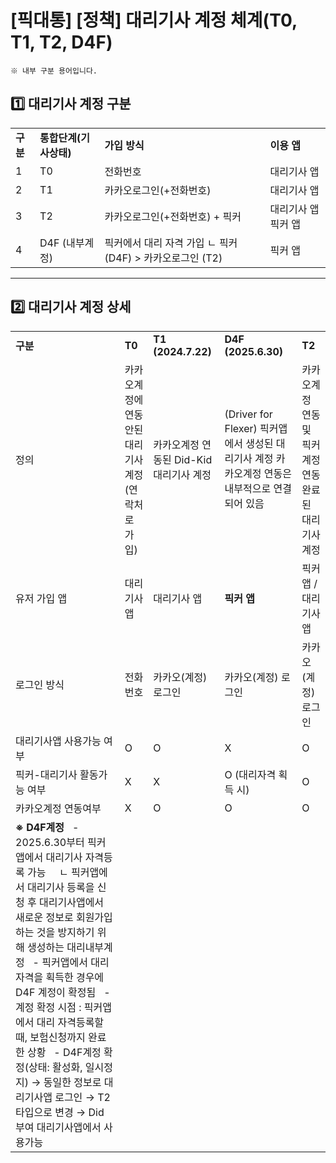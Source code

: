 # [픽대통] [정책] 대리기사 계정 체계(T0, T1, T2, D4F)

```
※ 내부 구분 용어입니다. 
```

**1️⃣ 대리기사 계정 구분**
------------------

|  |  |  |  |
| --- | --- | --- | --- |
| **구분** | **통합단계(기사상태)** | **가입 방식** | **이용 앱** |
| 1 | T0 | 전화번호 | 대리기사 앱 |
| 2 | T1 | 카카오로그인(+전화번호) | 대리기사 앱 |
| 3 | T2 | 카카오로그인(+전화번호) + 픽커 | 대리기사 앱 픽커 앱 |
| 4 | D4F (내부계정) | 픽커에서 대리 자격 가입 ㄴ 픽커 (D4F) > 카카오로그인 (T2) | 픽커 앱 |

---

**2️⃣ 대리기사 계정 상세**
------------------

|  |  |  |  |  |
| --- | --- | --- | --- | --- |
| **구분** | **T0** | **T1 (2024.7.22)** | **D4F (2025.6.30)** | **T2** |
| 정의 | 카카오계정에 연동 안된 대리기사 계정 (연락처로 가입) | 카카오계정 연동된 Did-Kid 대리기사 계정 | (Driver for Flexer)    픽커앱에서 생성된 대리기사 계정  카카오계정 연동은 내부적으로 연결되어 있음 | 카카오계정 연동 및 픽커계정 연동 완료된 대리기사 계정 |
| 유저 가입 앱 | 대리기사 앱 | 대리기사 앱 | **픽커 앱** | 픽커 앱 / 대리기사 앱 |
| 로그인 방식 | 전화번호 | 카카오(계정) 로그인 | 카카오(계정) 로그인 | 카카오(계정) 로그인 |
| 대리기사앱  사용가능 여부 | O | O | X | O |
| 픽커-대리기사  활동가능 여부 | X | X | O (대리자격 획득 시) | O |
| 카카오계정  연동여부 | X | O | O | O |
| **※ D4F계정**   - 2025.6.30부터 픽커앱에서 대리기사 자격등록 가능     ㄴ 픽커앱에서 대리기사 등록을 신청 후 대리기사앱에서 새로운 정보로 회원가입하는 것을 방지하기 위해 생성하는 대리내부계정   - 픽커앱에서 대리자격을 획득한 경우에 D4F 계정이 확정됨   - 계정 확정 시점 : 픽커앱에서 대리 자격등록할 때, 보험신청까지 완료한 상황   - D4F계정 확정(상태: 활성화, 일시정지) → 동일한 정보로 대리기사앱 로그인 → T2타입으로 변경 → Did 부여 대리기사앱에서 사용가능 | | | | |